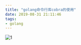 ```yaml
---
title: "golang命令行库cobra的使用"
date: 2019-08-31 21:11:46
tags:
- golang
---
```





<!-- more -->





![1](Kademlia_DHT_KRPC_BitTorrent协议/1.png)